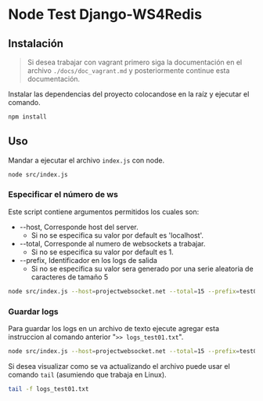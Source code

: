 # Node Test Django-WS4Redis


## Instalación
> Si desea trabajar con vagrant primero siga la documentación en el archivo `./docs/doc_vagrant.md` y posteriormente continue esta documentación. 

Instalar las dependencias del proyecto colocandose en la raíz y ejecutar el comando.
```bash
npm install
```

## Uso

Mandar a ejecutar el archivo `index.js` con node.
```bash
node src/index.js
```

### Especificar el número de ws
Este script contiene argumentos permitidos los cuales son:

- --host, Corresponde host del server. 
  - Si no se especifica su valor por default es 'localhost'.
- --total, Corresponde al numero de websockets a trabajar. 
  - Si no se especifica su valor por default es 1.
- --prefix, Identificador en los logs de salida
  - Si no se especifica su valor sera generado por una serie aleatoria de caracteres de tamaño 5

```bash
node src/index.js --host=projectwebsocket.net --total=15 --prefix=test001
```

### Guardar logs
Para guardar los logs en un archivo de texto ejecute agregar esta instruccion al comando anterior "`>> logs_test01.txt`".
```bash
node src/index.js --host=projectwebsocket.net --total=15 --prefix=test001 >> logs_test01.txt
```

Si desea visualizar como se va actualizando el archivo puede usar el comando `tail` (asumiendo que trabaja en Linux).
```bash
tail -f logs_test01.txt
```
